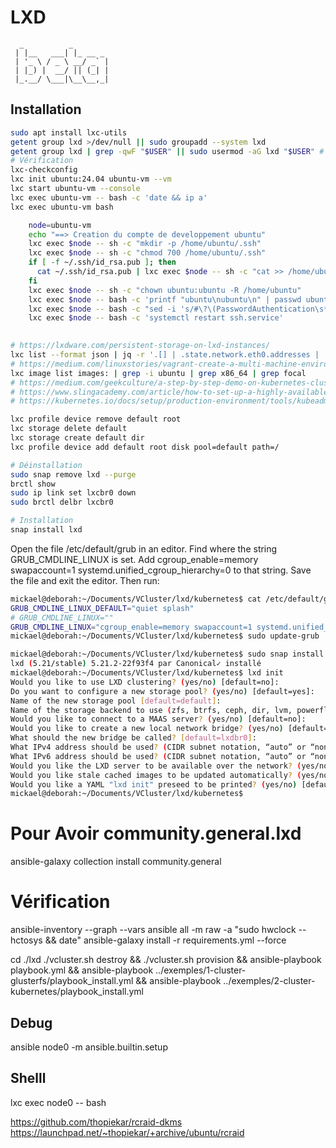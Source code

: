 # LXD

~~~text
  _          _        
 | |__   ___| |_ __ _ 
 | '_ \ / _ \ __/ _` |
 | |_) |  __/ || (_| |
 |_.__/ \___|\__\__,_|
~~~

## Installation

~~~bash
sudo apt install lxc-utils
getent group lxd >/dev/null || sudo groupadd --system lxd
getent group lxd | grep -qwF "$USER" || sudo usermod -aG lxd "$USER" # adding current user as an example
# Vérification
lxc-checkconfig
lxc init ubuntu:24.04 ubuntu-vm --vm
lxc start ubuntu-vm --console
lxc exec ubuntu-vm -- bash -c 'date && ip a'
lxc exec ubuntu-vm bash

    node=ubuntu-vm
    echo "==> Creation du compte de developpement ubuntu"
    lxc exec $node -- sh -c "mkdir -p /home/ubuntu/.ssh"
    lxc exec $node -- sh -c "chmod 700 /home/ubuntu/.ssh"
    if [ -f ~/.ssh/id_rsa.pub ]; then
      cat ~/.ssh/id_rsa.pub | lxc exec $node -- sh -c "cat >> /home/ubuntu/.ssh/authorized_keys"
    fi    
    lxc exec $node -- sh -c "chown ubuntu:ubuntu -R /home/ubuntu"
    lxc exec $node -- bash -c 'printf "ubuntu\nubuntu\n" | passwd ubuntu'
    lxc exec $node -- bash -c "sed -i 's/#\?\(PasswordAuthentication\s*\).*$/\1 yes/' /etc/ssh/sshd_config"
    lxc exec $node -- bash -c 'systemctl restart ssh.service'
    
~~~

~~~bash
# https://lxdware.com/persistent-storage-on-lxd-instances/
lxc list --format json | jq -r '.[] | .state.network.eth0.addresses | .[] | select (.family == "inet") | (.address)'
# https://medium.com/linuxstories/vagrant-create-a-multi-machine-environment-b90738383a7e
lxc image list images: | grep -i ubuntu | grep x86_64 | grep focal
# https://medium.com/geekculture/a-step-by-step-demo-on-kubernetes-cluster-creation-f183823c0411
# https://www.slingacademy.com/article/how-to-set-up-a-highly-available-master-node-in-kubernetes/?utm_content=cmp-true
# https://kubernetes.io/docs/setup/production-environment/tools/kubeadm/setup-ha-etcd-with-kubeadm/
~~~

~~~bash
lxc profile device remove default root
lxc storage delete default
lxc storage create default dir
lxc profile device add default root disk pool=default path=/

# Déinstallation
sudo snap remove lxd --purge
brctl show
sudo ip link set lxcbr0 down
sudo brctl delbr lxcbr0

# Installation
snap install lxd
~~~


Open the file /etc/default/grub in an editor. Find where the string GRUB_CMDLINE_LINUX is set. Add cgroup_enable=memory swapaccount=1 systemd.unified_cgroup_hierarchy=0 to that string. Save the file and exit the editor. Then run:
~~~bash
mickael@deborah:~/Documents/VCluster/lxd/kubernetes$ cat /etc/default/grub | grep GRUB_CMDLINE_LINUX
GRUB_CMDLINE_LINUX_DEFAULT="quiet splash"
# GRUB_CMDLINE_LINUX=""
GRUB_CMDLINE_LINUX="cgroup_enable=memory swapaccount=1 systemd.unified_cgroup_hierarchy=0"
mickael@deborah:~/Documents/VCluster/lxd/kubernetes$ sudo update-grub
~~~


~~~bash
mickael@deborah:~/Documents/VCluster/lxd/kubernetes$ sudo snap install lxd
lxd (5.21/stable) 5.21.2-22f93f4 par Canonical✓ installé
mickael@deborah:~/Documents/VCluster/lxd/kubernetes$ lxd init
Would you like to use LXD clustering? (yes/no) [default=no]: 
Do you want to configure a new storage pool? (yes/no) [default=yes]: 
Name of the new storage pool [default=default]: 
Name of the storage backend to use (zfs, btrfs, ceph, dir, lvm, powerflex) [default=zfs]: dir
Would you like to connect to a MAAS server? (yes/no) [default=no]: 
Would you like to create a new local network bridge? (yes/no) [default=yes]: 
What should the new bridge be called? [default=lxdbr0]: 
What IPv4 address should be used? (CIDR subnet notation, “auto” or “none”) [default=auto]: 
What IPv6 address should be used? (CIDR subnet notation, “auto” or “none”) [default=auto]: 
Would you like the LXD server to be available over the network? (yes/no) [default=no]: 
Would you like stale cached images to be updated automatically? (yes/no) [default=yes]: 
Would you like a YAML "lxd init" preseed to be printed? (yes/no) [default=no]: 
mickael@deborah:~/Documents/VCluster/lxd/kubernetes$
~~~

# Pour Avoir community.general.lxd
ansible-galaxy collection install community.general

# Vérification
ansible-inventory --graph --vars
ansible all -m raw -a "sudo hwclock --hctosys && date"
ansible-galaxy install -r requirements.yml --force

cd ./lxd
./vcluster.sh destroy && ./vcluster.sh provision && ansible-playbook playbook.yml && ansible-playbook ../exemples/1-cluster-glusterfs/playbook_install.yml && ansible-playbook ../exemples/2-cluster-kubernetes/playbook_install.yml

## Debug
ansible node0 -m ansible.builtin.setup

## Shelll
lxc exec node0 -- bash


https://github.com/thopiekar/rcraid-dkms
https://launchpad.net/~thopiekar/+archive/ubuntu/rcraid
